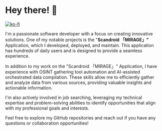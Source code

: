# Hey there! 👋

[![ko-fi](https://ko-fi.com/img/githubbutton_sm.svg)](https://ko-fi.com/Q5Q8YABHT)

I'm a passionate software developer with a focus on creating innovative solutions. One of my notable projects is the "**Scandroid 「MIRAGE」"** Application, which I developed, deployed, and maintain. This application has hundreds of daily users and is designed to provide a seamless experience.

In addition to my work on the "Scandroid 「MIRAGE」" Application, I have experience with OSINT gathering tool automation and AI-assisted orchestrated data compilation. These skills allow me to efficiently gather and analyze data from various sources, providing valuable insights and actionable information.

I'm also actively involved in job searching, leveraging my technical expertise and problem-solving abilities to identify opportunities that align with my professional goals and interests.

Feel free to explore my GitHub repositories and reach out if you have any questions or collaboration opportunities!
